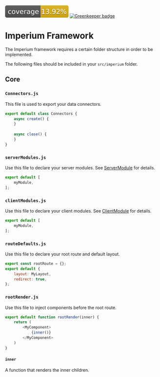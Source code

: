 [![Coverage_badge](../../docs/assets/coverage/core/coverage.svg)](assets/coverage/core/index.html) [![Greenkeeper badge](https://badges.greenkeeper.io/darkadept/imperium.svg)](https://greenkeeper.io/)

# Imperium Framework

The Imperium framework requires a certain folder structure in order to be implemented.

The following files should be included in your `src/imperium` folder.

## Core

### `Connectors.js`
This file is used to export your data connectors.

```javascript
export default class Connectors {
	async create() {
	}
	
	async close() {
	}
}
```

### `serverModules.js`
Use this file to declare your server modules. See [ServerModule](docs/ServerModule.md) for details.

```javascript
export default [
	myModule,
];
```

### `clientModules.js`
Use this file to declare your client modules. See [ClientModule](docs/ClientModule.md) for details.

```javascript
export default [
	myModule,
];
```

### `routeDefaults.js`
Use this file to declare your root route and default layout.

```javascript
export const rootRoute = {};
export default {
	layout: MyLayout,
	redirect: true,
};
```

### `rootRender.js`
Use this file to inject components before the root route.

```javascript
export default function rootRender(inner) {
	return (
		<MyComponent>
			{inner()}
		</MyComponent>
	)
}
```

#### `inner`
A function that renders the inner children.
